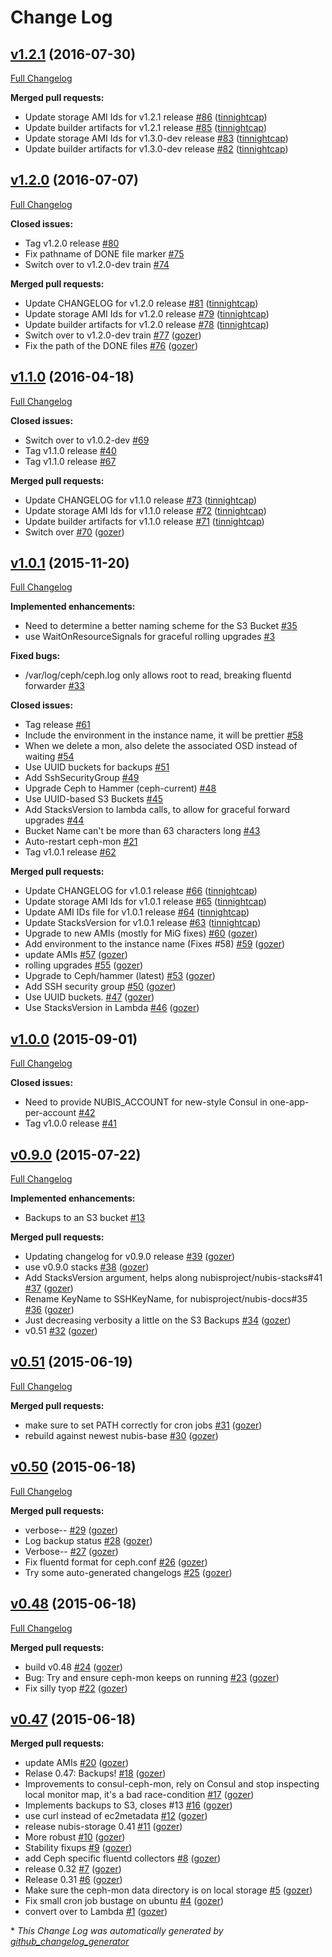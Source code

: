 # Change Log

## [v1.2.1](https://github.com/nubisproject/nubis-storage/tree/v1.2.1) (2016-07-30)
[Full Changelog](https://github.com/nubisproject/nubis-storage/compare/v1.2.0...v1.2.1)

**Merged pull requests:**

- Update storage AMI Ids for v1.2.1 release [\#86](https://github.com/nubisproject/nubis-storage/pull/86) ([tinnightcap](https://github.com/tinnightcap))
- Update builder artifacts for v1.2.1 release [\#85](https://github.com/nubisproject/nubis-storage/pull/85) ([tinnightcap](https://github.com/tinnightcap))
- Update storage AMI Ids for v1.3.0-dev release [\#83](https://github.com/nubisproject/nubis-storage/pull/83) ([tinnightcap](https://github.com/tinnightcap))
- Update builder artifacts for v1.3.0-dev release [\#82](https://github.com/nubisproject/nubis-storage/pull/82) ([tinnightcap](https://github.com/tinnightcap))

## [v1.2.0](https://github.com/nubisproject/nubis-storage/tree/v1.2.0) (2016-07-07)
[Full Changelog](https://github.com/nubisproject/nubis-storage/compare/v1.1.0...v1.2.0)

**Closed issues:**

- Tag v1.2.0 release [\#80](https://github.com/nubisproject/nubis-storage/issues/80)
- Fix pathname of DONE file marker [\#75](https://github.com/nubisproject/nubis-storage/issues/75)
- Switch over to v1.2.0-dev train [\#74](https://github.com/nubisproject/nubis-storage/issues/74)

**Merged pull requests:**

- Update CHANGELOG for v1.2.0 release [\#81](https://github.com/nubisproject/nubis-storage/pull/81) ([tinnightcap](https://github.com/tinnightcap))
- Update storage AMI Ids for v1.2.0 release [\#79](https://github.com/nubisproject/nubis-storage/pull/79) ([tinnightcap](https://github.com/tinnightcap))
- Update builder artifacts for v1.2.0 release [\#78](https://github.com/nubisproject/nubis-storage/pull/78) ([tinnightcap](https://github.com/tinnightcap))
- Switch over to v1.2.0-dev train [\#77](https://github.com/nubisproject/nubis-storage/pull/77) ([gozer](https://github.com/gozer))
- Fix the path of the DONE files [\#76](https://github.com/nubisproject/nubis-storage/pull/76) ([gozer](https://github.com/gozer))

## [v1.1.0](https://github.com/nubisproject/nubis-storage/tree/v1.1.0) (2016-04-18)
[Full Changelog](https://github.com/nubisproject/nubis-storage/compare/v1.0.1...v1.1.0)

**Closed issues:**

- Switch over to v1.0.2-dev [\#69](https://github.com/nubisproject/nubis-storage/issues/69)
- Tag v1.1.0 release [\#40](https://github.com/nubisproject/nubis-storage/issues/40)
- Tag v1.1.0 release [\#67](https://github.com/nubisproject/nubis-storage/issues/67)

**Merged pull requests:**

- Update CHANGELOG for v1.1.0 release [\#73](https://github.com/nubisproject/nubis-storage/pull/73) ([tinnightcap](https://github.com/tinnightcap))
- Update storage AMI Ids for v1.1.0 release [\#72](https://github.com/nubisproject/nubis-storage/pull/72) ([tinnightcap](https://github.com/tinnightcap))
- Update builder artifacts for v1.1.0 release [\#71](https://github.com/nubisproject/nubis-storage/pull/71) ([tinnightcap](https://github.com/tinnightcap))
- Switch over [\#70](https://github.com/nubisproject/nubis-storage/pull/70) ([gozer](https://github.com/gozer))

## [v1.0.1](https://github.com/nubisproject/nubis-storage/tree/v1.0.1) (2015-11-20)
[Full Changelog](https://github.com/nubisproject/nubis-storage/compare/v1.0.0...v1.0.1)

**Implemented enhancements:**

- Need to determine a better naming scheme for the S3 Bucket [\#35](https://github.com/nubisproject/nubis-storage/issues/35)
- use WaitOnResourceSignals for graceful rolling upgrades [\#3](https://github.com/nubisproject/nubis-storage/issues/3)

**Fixed bugs:**

- /var/log/ceph/ceph.log only allows root to read, breaking fluentd forwarder [\#33](https://github.com/nubisproject/nubis-storage/issues/33)

**Closed issues:**

- Tag  release [\#61](https://github.com/nubisproject/nubis-storage/issues/61)
- Include the environment in the instance name, it will be prettier [\#58](https://github.com/nubisproject/nubis-storage/issues/58)
- When we delete a mon, also delete the associated OSD instead of waiting [\#54](https://github.com/nubisproject/nubis-storage/issues/54)
- Use UUID buckets for backups [\#51](https://github.com/nubisproject/nubis-storage/issues/51)
- Add SshSecurityGroup [\#49](https://github.com/nubisproject/nubis-storage/issues/49)
- Upgrade Ceph to Hammer \(ceph-current\) [\#48](https://github.com/nubisproject/nubis-storage/issues/48)
- Use UUID-based S3 Buckets [\#45](https://github.com/nubisproject/nubis-storage/issues/45)
- Add StacksVersion to lambda calls, to allow for graceful forward upgrades [\#44](https://github.com/nubisproject/nubis-storage/issues/44)
- Bucket Name can't be more than 63 characters long [\#43](https://github.com/nubisproject/nubis-storage/issues/43)
- Auto-restart ceph-mon [\#21](https://github.com/nubisproject/nubis-storage/issues/21)
- Tag v1.0.1 release [\#62](https://github.com/nubisproject/nubis-storage/issues/62)

**Merged pull requests:**

- Update CHANGELOG for v1.0.1 release [\#66](https://github.com/nubisproject/nubis-storage/pull/66) ([tinnightcap](https://github.com/tinnightcap))
- Update storage AMI Ids for v1.0.1 release [\#65](https://github.com/nubisproject/nubis-storage/pull/65) ([tinnightcap](https://github.com/tinnightcap))
- Update AMI IDs file for v1.0.1 release [\#64](https://github.com/nubisproject/nubis-storage/pull/64) ([tinnightcap](https://github.com/tinnightcap))
- Update StacksVersion for v1.0.1 release [\#63](https://github.com/nubisproject/nubis-storage/pull/63) ([tinnightcap](https://github.com/tinnightcap))
- Upgrade to new AMIs \(mostly for MiG fixes\) [\#60](https://github.com/nubisproject/nubis-storage/pull/60) ([gozer](https://github.com/gozer))
- Add environment to the instance name \(Fixes \#58\) [\#59](https://github.com/nubisproject/nubis-storage/pull/59) ([gozer](https://github.com/gozer))
- update AMIs [\#57](https://github.com/nubisproject/nubis-storage/pull/57) ([gozer](https://github.com/gozer))
- rolling upgrades [\#55](https://github.com/nubisproject/nubis-storage/pull/55) ([gozer](https://github.com/gozer))
- Upgrade to Ceph/hammer \(latest\) [\#53](https://github.com/nubisproject/nubis-storage/pull/53) ([gozer](https://github.com/gozer))
- Add SSH security group [\#50](https://github.com/nubisproject/nubis-storage/pull/50) ([gozer](https://github.com/gozer))
- Use UUID buckets. [\#47](https://github.com/nubisproject/nubis-storage/pull/47) ([gozer](https://github.com/gozer))
- Use StacksVersion in Lambda [\#46](https://github.com/nubisproject/nubis-storage/pull/46) ([gozer](https://github.com/gozer))

## [v1.0.0](https://github.com/nubisproject/nubis-storage/tree/v1.0.0) (2015-09-01)
[Full Changelog](https://github.com/nubisproject/nubis-storage/compare/v0.9.0...v1.0.0)

**Closed issues:**

- Need to provide NUBIS\_ACCOUNT for new-style Consul in one-app-per-account [\#42](https://github.com/nubisproject/nubis-storage/issues/42)
- Tag v1.0.0 release [\#41](https://github.com/nubisproject/nubis-storage/issues/41)

## [v0.9.0](https://github.com/nubisproject/nubis-storage/tree/v0.9.0) (2015-07-22)
[Full Changelog](https://github.com/nubisproject/nubis-storage/compare/v0.51...v0.9.0)

**Implemented enhancements:**

- Backups to an S3 bucket [\#13](https://github.com/nubisproject/nubis-storage/issues/13)

**Merged pull requests:**

- Updating changelog for v0.9.0 release [\#39](https://github.com/nubisproject/nubis-storage/pull/39) ([gozer](https://github.com/gozer))
- use v0.9.0 stacks [\#38](https://github.com/nubisproject/nubis-storage/pull/38) ([gozer](https://github.com/gozer))
- Add StacksVersion argument, helps along nubisproject/nubis-stacks\#41 [\#37](https://github.com/nubisproject/nubis-storage/pull/37) ([gozer](https://github.com/gozer))
- Rename KeyName to SSHKeyName, for nubisproject/nubis-docs\#35 [\#36](https://github.com/nubisproject/nubis-storage/pull/36) ([gozer](https://github.com/gozer))
- Just decreasing verbosity a little on the S3 Backups [\#34](https://github.com/nubisproject/nubis-storage/pull/34) ([gozer](https://github.com/gozer))
- v0.51 [\#32](https://github.com/nubisproject/nubis-storage/pull/32) ([gozer](https://github.com/gozer))

## [v0.51](https://github.com/nubisproject/nubis-storage/tree/v0.51) (2015-06-19)
[Full Changelog](https://github.com/nubisproject/nubis-storage/compare/v0.50...v0.51)

**Merged pull requests:**

- make sure to set PATH correctly for cron jobs [\#31](https://github.com/nubisproject/nubis-storage/pull/31) ([gozer](https://github.com/gozer))
- rebuild against newest nubis-base [\#30](https://github.com/nubisproject/nubis-storage/pull/30) ([gozer](https://github.com/gozer))

## [v0.50](https://github.com/nubisproject/nubis-storage/tree/v0.50) (2015-06-18)
[Full Changelog](https://github.com/nubisproject/nubis-storage/compare/v0.48...v0.50)

**Merged pull requests:**

- verbose-- [\#29](https://github.com/nubisproject/nubis-storage/pull/29) ([gozer](https://github.com/gozer))
- Log backup status [\#28](https://github.com/nubisproject/nubis-storage/pull/28) ([gozer](https://github.com/gozer))
- Verbose-- [\#27](https://github.com/nubisproject/nubis-storage/pull/27) ([gozer](https://github.com/gozer))
- Fix fluentd format for ceph.conf [\#26](https://github.com/nubisproject/nubis-storage/pull/26) ([gozer](https://github.com/gozer))
- Try some auto-generated changelogs [\#25](https://github.com/nubisproject/nubis-storage/pull/25) ([gozer](https://github.com/gozer))

## [v0.48](https://github.com/nubisproject/nubis-storage/tree/v0.48) (2015-06-18)
[Full Changelog](https://github.com/nubisproject/nubis-storage/compare/v0.47...v0.48)

**Merged pull requests:**

- build v0.48 [\#24](https://github.com/nubisproject/nubis-storage/pull/24) ([gozer](https://github.com/gozer))
- Bug: Try and ensure ceph-mon keeps on running [\#23](https://github.com/nubisproject/nubis-storage/pull/23) ([gozer](https://github.com/gozer))
- Fix silly tyop [\#22](https://github.com/nubisproject/nubis-storage/pull/22) ([gozer](https://github.com/gozer))

## [v0.47](https://github.com/nubisproject/nubis-storage/tree/v0.47) (2015-06-18)
**Merged pull requests:**

- update AMIs [\#20](https://github.com/nubisproject/nubis-storage/pull/20) ([gozer](https://github.com/gozer))
- Relase 0.47: Backups! [\#18](https://github.com/nubisproject/nubis-storage/pull/18) ([gozer](https://github.com/gozer))
- Improvements to consul-ceph-mon, rely on Consul and stop inspecting local monitor map, it's a bad race-condition [\#17](https://github.com/nubisproject/nubis-storage/pull/17) ([gozer](https://github.com/gozer))
- Implements backups to S3, closes \#13 [\#16](https://github.com/nubisproject/nubis-storage/pull/16) ([gozer](https://github.com/gozer))
- use curl instead of ec2metadata [\#12](https://github.com/nubisproject/nubis-storage/pull/12) ([gozer](https://github.com/gozer))
- release nubis-storage 0.41 [\#11](https://github.com/nubisproject/nubis-storage/pull/11) ([gozer](https://github.com/gozer))
- More robust [\#10](https://github.com/nubisproject/nubis-storage/pull/10) ([gozer](https://github.com/gozer))
- Stability fixups [\#9](https://github.com/nubisproject/nubis-storage/pull/9) ([gozer](https://github.com/gozer))
- add Ceph specific fluentd collectors [\#8](https://github.com/nubisproject/nubis-storage/pull/8) ([gozer](https://github.com/gozer))
- release 0.32 [\#7](https://github.com/nubisproject/nubis-storage/pull/7) ([gozer](https://github.com/gozer))
- Release 0.31 [\#6](https://github.com/nubisproject/nubis-storage/pull/6) ([gozer](https://github.com/gozer))
- Make sure the ceph-mon data directory is on local storage [\#5](https://github.com/nubisproject/nubis-storage/pull/5) ([gozer](https://github.com/gozer))
- Fix small cron job bustage on ubuntu [\#4](https://github.com/nubisproject/nubis-storage/pull/4) ([gozer](https://github.com/gozer))
- convert over to Lambda [\#1](https://github.com/nubisproject/nubis-storage/pull/1) ([gozer](https://github.com/gozer))



\* *This Change Log was automatically generated by [github_changelog_generator](https://github.com/skywinder/Github-Changelog-Generator)*